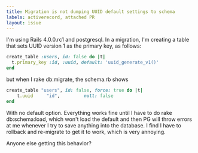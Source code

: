 ```yaml
---
title: Migration is not dumping UUID default settings to schema
labels: activerecord, attached PR
layout: issue
---
```


I'm using Rails 4.0.0.rc1 and postgresql.  In a migration, I'm creating a table that sets UUID version 1 as the primary key, as follows:

``` ruby
create_table :users, id: false do |t|
  t.primary_key :id, :uuid, default: 'uuid_generate_v1()'
end
```

but when I rake db:migrate, the schema.rb shows

``` ruby
create_table "users", id: false, force: true do |t|
    t.uuid     "id",         null: false
end
```

With no default option.  Everything works fine until I have to do rake db:schema:load, which won't load the default and then PG will throw errors at me whenever I try to save anything into the database.  I find I have to rollback and re-migrate to get it to work, which is very annoying.

Anyone else getting this behavior?

